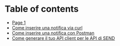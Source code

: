 # Table of contents

* [Page 1](README.md)
* [Come inserire una notifica via curl](come-inserire-una-notifica-via-curl.md)
* [Come inserire  una notifica con Postman](come-inserire-una-notifica-con-postman.md)
* [Come generare il tuo API client per le API di SEND](come-generare-il-tuo-api-client-per-le-api-di-send.md)
